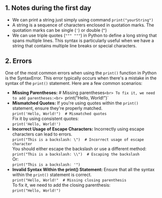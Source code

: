 ## 1. Notes during the first day
- We can print a string just simply using command 
  `print("yourString")`
- A string is a sequence of characters enclosed in quotation marks. The quotation marks can be single (` ' `) or double (` “ `)
- We can use triple quotes (`""" """`) in Python to define a long string that spans multiple lines. This syntax is particularly useful when we have a string that contains multiple line breaks or special characters.

## 2. Errors
One of the most common errors when using the `print()` function in Python is the SyntaxError. This error typically occurs when there's a mistake in the syntax of the `print()` statement. Here are a few common scenarios:
- **Missing Parentheses:** # Missing parentheses`<br>
  To fix it, we need to add parentheses:<br>
  `print("Hello, World!")`
- **Mismatched Quotes:** If you're using quotes within the `print()` statement, ensure they're properly matched.<br>
  `print('Hello, World!")  # Mismatched quotes`<br>
  Fix it by using consistent quotes:<br>
  `print('Hello, World!')`
- **Incorrect Usage of Escape Characters:** Incorrectly using escape characters can lead to errors.<br>
  `print("This is a backslash: \")  # Incorrect usage of escape character`<br>
  You should either escape the backslash or use a different method:<br>
  `print("This is a backslash: \\")  # Escaping the backslash`<br>
  Or:<br>
  `print("This is a backslash: '")`<br>
- **Invalid Syntax Within the print() Statement:** Ensure that all the syntax within the `print()` statement is correct.<br>
  `print("Hello, World!"  # Missing closing parenthesis`<br>
  To fix it, we need to add the closing parenthesis:<br>
  `print("Hello, World!")`


